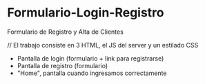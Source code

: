 # Formulario-Login-Registro
Formulario de Registro y Alta de Clientes


// El trabajo consiste en 3 HTML, el JS del server y un estilado CSS

- Pantalla de login (formulario + link para registrarse)
- Pantalla de registro (formulario)
- "Home", pantalla cuando ingresamos correctamente
